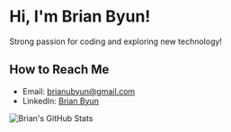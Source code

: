 <!-- Your Name -->
# Hi, I'm Brian Byun!

<!-- Introduction -->
Strong passion for coding and exploring new technology!

## How to Reach Me
- Email: [brianubyun@gmail.com](mailto:brianubyun@gmail.com)
- LinkedIn: [Brian Byun](https://www.linkedin.com/in/brianubyun/)

<!-- GitHub Stats -->
![Brian's GitHub Stats](https://github-readme-stats.vercel.app/api?username=brianubyun&show_icons=true&theme=radical)
